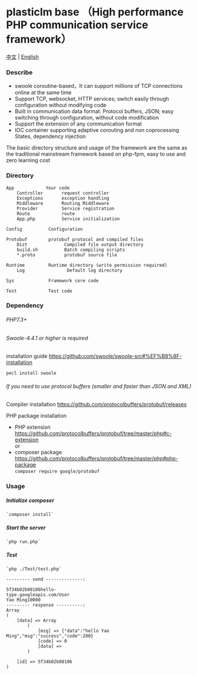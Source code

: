 # plasticIm base （High performance PHP communication service framework）

[中文](./README.md) | [English](./README.en.md)

### Describe
+ swoole coroutine-based，It can support millions of TCP connections online at the same time
+ Support TCP, websocket, HTTP services; switch easily through configuration without modifying code
+ Built in communication data format: Protocol buffers, JSON; easy switching through configuration, without code modification
+ Support the extension of any communication format
+ IOC container supporting adaptive corouting and non coprocessing States, dependency injection

The basic directory structure and usage of the framework are the same as the traditional mainstream framework based on php-fpm, easy to use and zero learning cost

### Directory 
```
App            Your code
	Controller       request controller
	Exceptions       exception handling
	Middleware       Routing Middleware
	Provider         Service registration
	Route            route
	App.php          Service initialization

Config          Configuration
	
Protobuf        protobuf protocol and compiled files
	Dist              Compiled file output directory
	build.sh          Batch compiling scripts
	*.proto           protobuf source file

Runtime         Runtime directory (write permission required)
	Log                Default log directory

Sys             Framework core code

Test            Test code
```


### Dependency 

###### PHP7.3+

###### Swoole-4.4.1 or higher is required
installation guide  https://github.com/swoole/swoole-src#%EF%B8%8F-installation

```
pecl install swoole
```


###### If you need to use protocol buffers (smaller and faster than JSON and XML)

Compiler installation  https://github.com/protocolbuffers/protobuf/releases

PHP package installation   
+ PHP extension   https://github.com/protocolbuffers/protobuf/tree/master/php#c-extension  
or   
+ composer package  https://github.com/protocolbuffers/protobuf/tree/master/php#php-package   
 `composer require google/protobuf `

### Usage

##### Initialize composer   
	
	`composer install`

##### Start the server
	
	`php run.php`

##### Test

	`php ./Test/test.php`

```
--------- send --------------: 

5f34b02b08106hello-
type.googleapis.com/User                                                                                                                                                                    Yao Ming10000
--------- response ----------: 
Array
(
    [data] => Array
        (
            [msg] => {"data":"hello Yao Ming","msg":"success","code":200}
            [code] => 0
            [data] => 
        )

    [id] => 5f34b02b08106
)
```